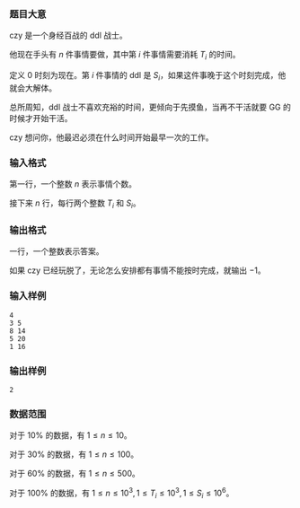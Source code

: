### 题目大意
czy 是一个身经百战的 ddl 战士。

他现在手头有 $n$ 件事情要做，其中第 $i$ 件事情需要消耗 $T_i$ 的时间。

定义 $0$ 时刻为现在。第 $i$ 件事情的 ddl 是 $S_i$，如果这件事晚于这个时刻完成，他就会大解体。

总所周知，ddl 战士不喜欢充裕的时间，更倾向于先摸鱼，当再不干活就要 GG 的时候才开始干活。

czy 想问你，他最迟必须在什么时间开始最早一次的工作。

### 输入格式
第一行，一个整数 $n$ 表示事情个数。

接下来 $n$ 行，每行两个整数 $T_i$ 和 $S_i$。

### 输出格式
一行，一个整数表示答案。

如果 czy 已经玩脱了，无论怎么安排都有事情不能按时完成，就输出 $-1$。

### 输入样例
```
4 
3 5 
8 14 
5 20 
1 16 

```
### 输出样例
```
2

```
### 数据范围
对于 $10\%$ 的数据，有 $1 \leq n\leq 10$。

对于 $30\%$ 的数据，有 $1 \leq n\leq 100$。

对于 $60\%$ 的数据，有 $1 \leq n\leq 500$。

对于 $100\%$ 的数据，有 $1 \leq n\leq 10^3, 1\leq T_i\leq 10^3, 1\leq S_i\leq 10^6$。